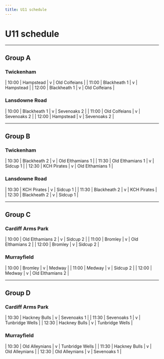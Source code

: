 ```yaml
---
title: U11 schedule
---
```

# U11 schedule

---

## Group A

### Twickenham

| 10:00 | Hampstead | v | Old Colfeians |
| 11:00 | Blackheath 1 | v | Hampstead |
| 12:00 | Blackheath 1 | v | Old Colfeians |

### Lansdowne Road

| 10:00 | Blackheath 1 | v | Sevenoaks 2 |
| 11:00 | Old Colfeians | v | Sevenoaks 2 |
| 12:00 | Hampstead | v | Sevenoaks 2 |

---

## Group B

### Twickenham

| 10:30 | Blackheath 2 | v | Old Elthamians 1 |
| 11:30 | Old Elthamians 1 | v | Sidcup 1 |
| 12:30 | KCH Pirates | v | Old Elthamians 1 |

### Lansdowne Road

| 10:30 | KCH Pirates | v | Sidcup 1 |
| 11:30 | Blackheath 2 | v | KCH Pirates |
| 12:30 | Blackheath 2 | v | Sidcup 1 |

---

## Group C

### Cardiff Arms Park

| 10:00 | Old Elthamians 2 | v | Sidcup 2 |
| 11:00 | Bromley | v | Old Elthamians 2 |
| 12:00 | Bromley | v | Sidcup 2 |

### Murrayfield

| 10:00 | Bromley | v | Medway |
| 11:00 | Medway | v | Sidcup 2 |
| 12:00 | Medway | v | Old Elthamians 2 |

---

## Group D

### Cardiff Arms Park

| 10:30 | Hackney Bulls | v | Sevenoaks 1 |
| 11:30 | Sevenoaks 1 | v | Tunbridge Wells |
| 12:30 | Hackney Bulls | v | Tunbridge Wells |

### Murrayfield

| 10:30 | Old Alleynians | v | Tunbridge Wells |
| 11:30 | Hackney Bulls | v | Old Alleynians |
| 12:30 | Old Alleynians | v | Sevenoaks 1 |
